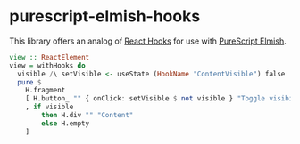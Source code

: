 # purescript-elmish-hooks

This library offers an analog of [React Hooks](https://reactjs.org/docs/hooks-intro.html) for use with [PureScript Elmish](https://github.com/collegevine/purescript-elmish).

```purs
view :: ReactElement
view = withHooks do
  visible /\ setVisible <- useState (HookName "ContentVisible") false
  pure $
    H.fragment
    [ H.button_ "" { onClick: setVisible $ not visible } "Toggle visibility"
    , if visible
        then H.div "" "Content"
        else H.empty
    ]
```
